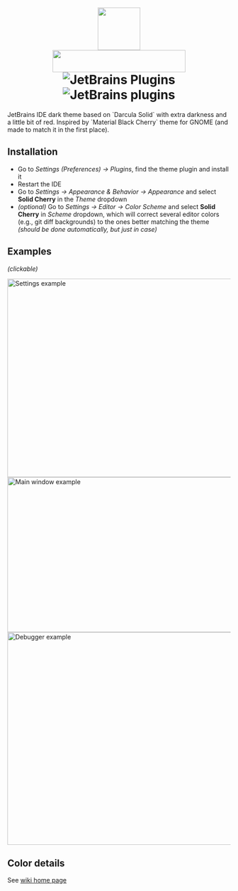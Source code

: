 <h1 align="center">
  <img src="https://user-images.githubusercontent.com/50381946/223976737-dec4c902-aecc-4a29-8623-43661974f984.png" width="96" height="96"><br>
  <img src="https://user-images.githubusercontent.com/50381946/224938273-ee832b63-23de-426c-9f9f-ed2dee0ee50b.png" width="300" height="50"><br>
  <img alt="JetBrains Plugins" src="https://img.shields.io/jetbrains/plugin/v/21234?color=e64252&style=flat">
  <img alt="JetBrains plugins" src="https://img.shields.io/jetbrains/plugin/d/21234?color=b73838&style=flat">
</h1>

<p>
JetBrains IDE dark theme based on `Darcula Solid` with extra darkness and a little bit of red.
Inspired by `Material Black Cherry` theme for GNOME (and made to match it in the first place).
</p>

<h2>Installation</h2>
<ul>
    <li>Go to <i>Settings (Preferences) → Plugins</i>, find the theme plugin and install it</li>
    <li>Restart the IDE</li>
    <li>Go to <i>Settings → Appearance & Behavior → Appearance</i> and select <b>Solid Cherry</b> in the <i>Theme</i> dropdown</li>
    <li><i>(optional)</i> Go to <i>Settings → Editor → Color Scheme</i> and select <b>Solid Cherry</b> in <i>Scheme</i> dropdown, which will correct several editor colors (e.g., git diff backgrounds) to the ones better matching the theme <i>(should be done automatically, but just in case)</i></li>
</ul>

<h2>Examples</h2>
<i>(clickable)</i>

<p>
    <img src="https://user-images.githubusercontent.com/50381946/223977954-00e11ef2-a58e-4ace-9662-9513c260969c.png" width="640" height="448" alt="Settings example">
    <br/>
    <img src="https://user-images.githubusercontent.com/50381946/223978518-ed97c988-52da-493a-b36b-e40f37efef33.png" width="640" height="350" alt="Main window example">
    <br/>
    <img src="https://user-images.githubusercontent.com/50381946/224454466-69bc6a43-1110-4004-972f-27903cd22042.png" width="640" height="480" alt="Debugger example">
    <br/>
</p>

<h2>Color details</h2>
See <a href="//github.com/delameter/solid-cherry/wiki">wiki home page</a>
